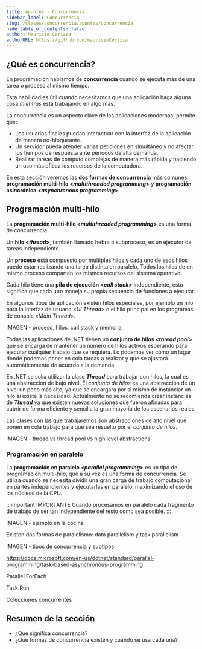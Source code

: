 ```yaml
---
title: Apuntes - Concurrencia
sidebar_label: Concurrencia
slug: /clases/concurrencia/apuntes/concurrencia
hide_table_of_contents: false
author: Mauricio Cerizza
authorURL: https://github.com/mauricioCerizza
---
```


## ¿Qué es concurrencia?
En programación hablamos de **concurrencia** cuando se ejecuta más de una tarea o proceso al mismo tiempo. 

Esta habilidad es útil cuando necesitamos que una aplicación haga alguna cosa *mientras* está trabajando en algo más.  

La concurrencia es un aspecto clave de las aplicaciones modernas, permite que:
+ Los usuarios finales puedan interactuar con la interfaz de la aplicación de manera no-bloqueante. 
+ Un servidor pueda atender varias peticiones en simultáneo y no afectar los tiempos de respuesta ante periodos de alta demanda. 
+ Realizar tareas de computo complejas de manera más rápida y haciendo un uso más eficaz los recursos de la computadora. 

En esta sección veremos las **dos formas de concurrencia** más comunes: **programación multi-hilo <*multithreaded programming*>** y **programación asincrónica <*asynchronous programming*>**.

## Programación multi-hilo
La **programación multi-hilo <*multithreaded programming*>** es una forma de concurrencia 

Un **hilo <*thread*>**, también llamado hebra o subproceso, es un ejecutor de tareas independiente. 

Un **proceso** está compuesto por múltiples hilos y cada uno de esos hilos puede estar realizando una tarea distinta en paralelo. Todos los hilos de un mismo proceso comparten los mismos recursos del sistema operativo.

Cada hilo tiene una **pila de ejecución <*call stack*>** independiente, esto significa que cada uno maneja su propia secuencia de funciones a ejecutar. 

En algunos tipos de aplicación existen hilos especiales, por ejemplo un hilo para la interfaz de usuario <*UI Thread*> o el hilo principal en los programas de consola <*Main Thread*>.

IMAGEN - proceso, hilos, call stack y memoria

Todas las aplicaciones de .NET tienen un **conjunto de hilos <*thread pool*>** que se encarga de mantener un número de hilos activos esperando para ejecutar cualquier trabajo que se requiera. Lo podemos ver como un lugar donde podemos poner en cola tareas a realizar y que se ajustará automáticamente de acuerdo a la demanda.

En .NET se solía utilizar la clase ***Thread*** para trabajar con hilos, la cual es una abstracción de bajo nivel. El *conjunto de hilos* es una abstracción de un nivel un poco más alto, ya que se encargará por si mismo de instanciar un hilo si existe la necesidad. Actualmente no se recomienda crear instancias de ***Thread*** ya que existen nuevas soluciones que fueron afinadas para cubrir de forma eficiente y sencilla la gran mayoría de los escenarios reales.

Las clases con las que trabajaremos son abstracciones de alto nivel que ponen en cola trabajo para que sea resuelto por el *conjunto de hilos*. 

IMAGEN - thread vs thread pool vs high level abstractions

### Programación en paralelo
La **programación en paralelo <*parallel programming*>** es un tipo de programación multi-hilo, que a su vez es una forma de concurrencia. Se utiliza cuando se necesita dividir una gran carga de trabajo computacional en partes independientes y ejecutarlas en paralelo, maximizando el uso de los núcleos de la CPU.

:::important IMPORTANTE
Cuando procesamos en paralelo cada fragmento de trabajo de ser tan independiente del resto como sea posible. 
:::

IMAGEN - ejemplo en la cocina

Existen dos formas de paralelismo: data parallelism y task parallelism

IMAGEN - tipos de concurrencia y subtipos

https://docs.microsoft.com/en-us/dotnet/standard/parallel-programming/task-based-asynchronous-programming

Parallel.ForEach

Task.Run

Colecciones concurrentes

## Resumen de la sección

+ ¿Qué significa concurrencia?
+ ¿Qué formas de concurrencia existen y cuándo se usa cada una?